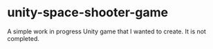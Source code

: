 # unity-space-shooter-game
A simple work in progress Unity game that I wanted to create. It is not completed.
